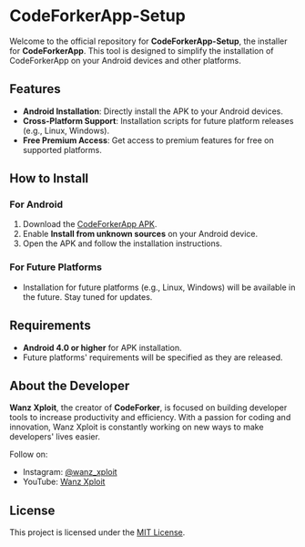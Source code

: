 # CodeForkerApp-Setup

Welcome to the official repository for **CodeForkerApp-Setup**, the installer for **CodeForkerApp**. This tool is designed to simplify the installation of CodeForkerApp on your Android devices and other platforms.

## Features
- **Android Installation**: Directly install the APK to your Android devices.
- **Cross-Platform Support**: Installation scripts for future platform releases (e.g., Linux, Windows).
- **Free Premium Access**: Get access to premium features for free on supported platforms.

## How to Install

### For Android
1. Download the [CodeForkerApp APK](./CodeForkerApp.apk).
2. Enable **Install from unknown sources** on your Android device.
3. Open the APK and follow the installation instructions.

### For Future Platforms
- Installation for future platforms (e.g., Linux, Windows) will be available in the future. Stay tuned for updates.

## Requirements
- **Android 4.0 or higher** for APK installation.
- Future platforms' requirements will be specified as they are released.

## About the Developer
**Wanz Xploit**, the creator of **CodeForker**, is focused on building developer tools to increase productivity and efficiency. With a passion for coding and innovation, Wanz Xploit is constantly working on new ways to make developers' lives easier.

Follow on:
- Instagram: [@wanz_xploit](https://instagram.com/wanz_xploit)
- YouTube: [Wanz Xploit](https://youtube.com/wanzxploit)

## License
This project is licensed under the [MIT License](LICENSE).
